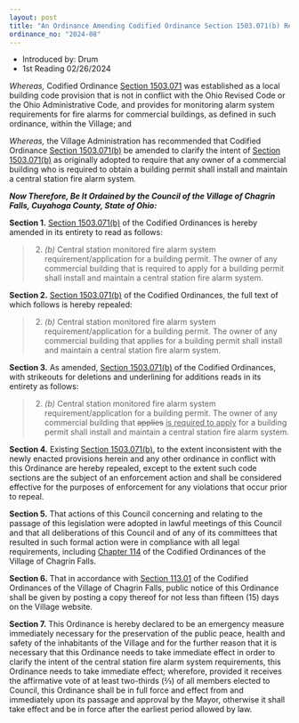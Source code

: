 ```yaml
---
layout: post
title: "An Ordinance Amending Codified Ordinance Section 1503.071(b) Regarding Installation of a Central Station Fire Alarm System and Declaring an Emergency"
ordinance_no: "2024-08"
---
```


- Introduced by: Drum
- 1st Reading 02/26/2024

_Whereas,_ Codified Ordinance [Section 1503.071][CFCO 1503.071] was established as a local building code provision that is not in conflict with the Ohio Revised Code or the Ohio Administrative Code, and provides for monitoring alarm system requirements for fire alarms for commercial buildings, as defined in such ordinance, within the Village; and

_Whereas,_ the Village Administration has recommended that Codified Ordinance [Section 1503.071(b)][CFCO 1503.071(b)] be amended to clarify the intent of [Section 1503.071(b)][CFCO 1503.071(b)] as originally adopted to require that any owner of a commercial building who is required to obtain a building permit shall install and maintain a central station fire alarm system.

**_Now Therefore, Be It Ordained by the Council of the Village of Chagrin Falls, Cuyahoga County, State of Ohio:_**

**Section 1.** [Section 1503.071(b)][CFCO 1503.071(b)] of the Codified Ordinances is hereby amended in its entirety to read as follows:

> 2. _(b)_ Central station monitored fire alarm system requirement/application for a building permit. The owner of any commercial building that is required to apply for a building permit shall install and maintain a central station fire alarm system.

**Section 2.** [Section 1503.071(b)][CFCO 1503.071(b)] of the Codified Ordinances, the full text of which follows is hereby repealed:

> 2. _(b)_ Central station monitored fire alarm system requirement/application for a building permit. The owner of any commercial building that applies for a building permit shall install and maintain a central station fire alarm system.

**Section 3.** As amended, [Section 1503.071(b)][CFCO 1503.071(b)] of the Codified Ordinances, with strikeouts for deletions and underlining for additions reads in its entirety as follows:

> 2. _(b)_ Central station monitored fire alarm system requirement/application for a building permit. The owner of any commercial building that <del>applies</del> <ins>is required to apply</ins> for a building permit shall install and maintain a central station fire alarm system.

**Section 4.** Existing [Section 1503.071(b)][CFCO 1503.071(b)], to the extent inconsistent with the newly enacted provisions herein and any other ordinance in conflict with this Ordinance are hereby repealed, except to the extent such code sections are the subject of an enforcement action and shall be considered effective for the purposes of enforcement for any violations that occur prior to repeal.

**Section 5.** That actions of this Council concerning and relating to the passage of this legislation were adopted in lawful meetings of this Council and that all deliberations of this Council and of any of its committees that resulted in such formal action were in compliance with all legal requirements, including [Chapter 114][CFCO 114] of the Codified Ordinances of the Village of Chagrin Falls.

**Section 6.** That in accordance with [Section 113.01][CFCO 113.01] of the Codified Ordinances of the Village of Chagrin Falls, public notice of this Ordinance shall be given by posting a copy thereof for not less than fifteen (15) days on the Village website.

**Section 7.** This Ordinance is hereby declared to be an emergency measure immediately necessary for the preservation of the public peace, health and safety of the inhabitants of the Village and for the further reason that it is necessary that this Ordinance needs to take immediate effect in order to clarify the intent of the central station fire alarm system requirements, this Ordinance needs to take immediate effect; wherefore, provided it receives the affirmative vote of at least two-thirds (⅔) of all members elected to Council, this Ordinance shall be in full force and effect from and immediately upon its passage and approval by the Mayor, otherwise it shall take effect and be in force after the earliest period allowed by law.

[CFCO 113.01]:</chapters/chapter-113-ordinances-and-resolutions/#11301-publication-and-posting>
[CFCO 114]:</chapters/chapter-114-open-meetings>
[CFCO 1503.071(b)]:</chapters/chapter-1503-local-provisions/#1503071(b)>
[CFCO 1503.071]:</chapters/chapter-1503-local-provisions/#1503071-central-station-monitored-fire-alarm-system-requirement>
